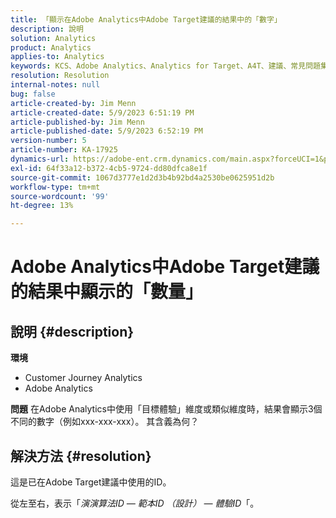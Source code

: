```yaml
---
title: 「顯示在Adobe Analytics中Adobe Target建議的結果中的「數字」
description: 說明
solution: Analytics
product: Analytics
applies-to: Analytics
keywords: KCS、Adobe Analytics、Analytics for Target、A4T、建議、常見問題集、Adobe Target、數字、結果、顯示、Customer Journey Analytics
resolution: Resolution
internal-notes: null
bug: false
article-created-by: Jim Menn
article-created-date: 5/9/2023 6:51:19 PM
article-published-by: Jim Menn
article-published-date: 5/9/2023 6:52:19 PM
version-number: 5
article-number: KA-17925
dynamics-url: https://adobe-ent.crm.dynamics.com/main.aspx?forceUCI=1&pagetype=entityrecord&etn=knowledgearticle&id=3aa5cc79-9aee-ed11-8849-6045bd0061cb
exl-id: 64f33a12-b372-4cb5-9724-dd80dfca8e1f
source-git-commit: 1067d3777e1d2d3b4b92bd4a2530be0625951d2b
workflow-type: tm+mt
source-wordcount: '99'
ht-degree: 13%

---
```


# Adobe Analytics中Adobe Target建議的結果中顯示的「數量」

## 說明 {#description}

<b>環境</b>
- Customer Journey Analytics
- Adobe Analytics




<b>問題</b>
在Adobe Analytics中使用「目標體驗」維度或類似維度時，結果會顯示3個不同的數字（例如xxx-xxx-xxx）。
其含義為何？


## 解決方法 {#resolution}


這是已在Adobe Target建議中使用的ID。

從左至右，表示「*演演算法ID — 範本ID （設計） — 體驗ID*「。

